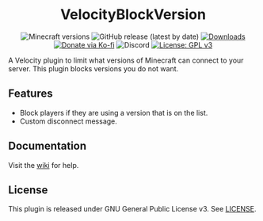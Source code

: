 <h1 align="center">VelocityBlockVersion</h1>

<p align="center">
	<img src="https://img.shields.io/badge/Minecraft-1.8--1.19.2-orange" alt="Minecraft versions">
	<img src="https://img.shields.io/github/v/release/hyperdefined/VelocityBlockVersion" alt="GitHub release (latest by date)">
	<a href="https://github.com/hyperdefined/VelocityBlockVersion/releases"><img src="https://img.shields.io/github/downloads/hyperdefined/VelocityBlockVersion/total?logo=github" alt="Downloads"></a>
	<a href="https://ko-fi.com/hyperdefined"><img src="https://img.shields.io/badge/Donate-Ko--fi-red" alt="Donate via Ko-fi"></a>
	<img alt="Discord" src="https://img.shields.io/discord/1267600843356639413?style=flat&logo=discord&label=Discord">
	<a href="https://www.gnu.org/licenses/gpl-3.0"><img src="https://img.shields.io/badge/License-GPLv3-blue.svg" alt="License: GPL v3"></a>
</p>

A Velocity plugin to limit what versions of Minecraft can connect to your server. This plugin blocks versions you do not want.

## Features
* Block players if they are using a version that is on the list.
* Custom disconnect message.

## Documentation
Visit the [wiki](https://github.com/hyperdefined/VelocityBlockVersion/wiki) for help.

## License
This plugin is released under GNU General Public License v3. See [LICENSE](https://github.com/hyperdefined/VelocityBlockVersion/blob/master/LICENSE).
